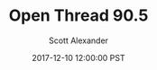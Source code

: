 ---
layout: podcast
title: "Open Thread 90.5"
author: Scott Alexander
description: https://slatestarcodex.com/2017/12/10/open-thread-90-5/
date: 2017-12-10 12:00:00 PST
length: 84868
duration: 21
guid: open-thread-90-5
---